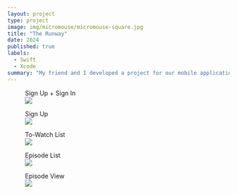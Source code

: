 ```yaml
---
layout: project
type: project
image: img/micromouse/micromouse-square.jpg
title: "The Runway"
date: 2024
published: true
labels:
  - Swift
  - Xcode
summary: "My friend and I developed a project for our mobile application class. We decided to do it based off one of our favorite shows: RuPaul's Drag Race!"
---
```


<figure class="text-center">
  <figcaption>Sign Up + Sign In</figcaption>
  <img class="img-fluid w-50" src="../img/RUPAULDRAG/SIGNUP.png">
</figure>

<figure class="text-center">
  <figcaption>Sign Up</figcaption>
  <img class="img-fluid w-50" src="../img/RUPAULDRAG/SIGNUP.png">
</figure>

<figure class="text-center">
  <figcaption>To-Watch List</figcaption>
  <img class="img-fluid w-50" src="../img/RUPAULDRAG/TO-WATCH.png">
</figure>

<figure class="text-center">
  <figcaption>Episode List</figcaption>
  <img class="img-fluid w-50" src="../img/RUPAULDRAG/EPLIST.png">
</figure>

<figure class="text-center">
  <figcaption>Episode View</figcaption>
  <img class="img-fluid w-50" src="../img/RUPAULDRAG/EPVIEW.png">
</figure>



